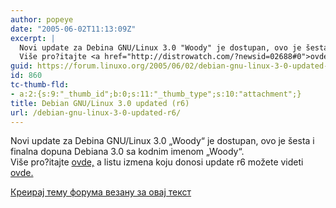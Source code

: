 ```yaml
---
author: popeye
date: "2005-06-02T11:13:09Z"
excerpt: |
  Novi update za Debina GNU/Linux 3.0 "Woody" je dostupan, ovo je šesta i finalna dopuna Debiana 3.0 sa kodnim imenom "Woody". <br />
  Više pro?itajte <a href="http://distrowatch.com/?newsid=02688#0">ovde,</a> a listu izmena koju donosi update r6 možete videti  <a href="http://www.debian.org/News/2005/20050602">ovde.</a>  <br />
guid: https://forum.linuxo.org/2005/06/02/debian-gnu-linux-3-0-updated-r6/
id: 860
tc-thumb-fld:
- a:2:{s:9:"_thumb_id";b:0;s:11:"_thumb_type";s:10:"attachment";}
title: Debian GNU/Linux 3.0 updated (r6)
url: /debian-gnu-linux-3-0-updated-r6/
---
```

Novi update za Debina GNU/Linux 3.0 &#8222;Woody&#8220; je dostupan, ovo je šesta i finalna dopuna Debiana 3.0 sa kodnim imenom &#8222;Woody&#8220;.  
Više pro?itajte [ovde,](http://distrowatch.com/?newsid=02688#0) a listu izmena koju donosi update r6 možete videti [ovde.](http://www.debian.org/News/2005/20050602)  
<!--break-->

[Креирај тему форума везану за овај текст](https://linuxo.org/nova-tema-na-forumu/?se_pid=860)